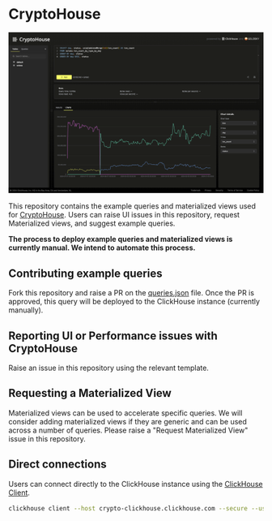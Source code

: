 # CryptoHouse

![Crypto UI](./cryptohouse.png)

This repository contains the example queries and materialized views used for [CryptoHouse](https://crypto.clickhouse.com). Users can raise UI issues in this repository, request Materialized views, and suggest example queries.

**The process to deploy example queries and materialized views is currently manual. We intend to automate this process.**

## Contributing example queries

Fork this repository and raise a PR on the [queries.json](./queries.json) file. Once the PR is approved, this query will be deployed to the ClickHouse instance (currently manually).

## Reporting UI or Performance issues with CryptoHouse

Raise an issue in this repository using the relevant template.

## Requesting a Materialized View

Materialized views can be used to accelerate specific queries. We will consider adding materialized views if they are generic and can be used across a number of queries. Please raise a "Request Materialized View" issue in this repository.

## Direct connections

Users can connect directly to the ClickHouse instance using the [ClickHouse Client](https://clickhouse.com/docs/en/interfaces/cli).

```bash
clickhouse client --host crypto-clickhouse.clickhouse.com --secure --user crypto --password ''
```
